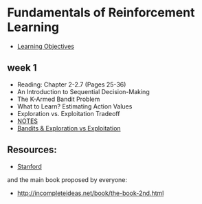 # Fundamentals of Reinforcement Learning
- [Learning Objectives](reading/Fundamentals-of-Reinforcement-Learning_-Learning-Objectives-.pdf)

## week 1
- Reading: Chapter 2-2.7 (Pages 25-36) 
- An Introduction to Sequential Decision-Making
- The K-Armed Bandit Problem
- What to Learn? Estimating Action Values
- Exploration vs. Exploitation Tradeoff
- [NOTES](week-1.md)
- [Bandits & Exploration vs Exploitation]()
 
## Resources:
- [Stanford](http://web.stanford.edu/class/cme241/) 

and the main book proposed by everyone:
- http://incompleteideas.net/book/the-book-2nd.html

